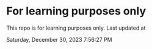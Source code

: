 # For learning purposes only
This repo is for learning purposes only.
Last updated at

Saturday, December 30, 2023 7:56:27 PM

